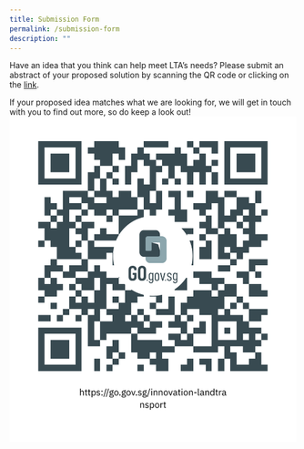 ```yaml
---
title: Submission Form
permalink: /submission-form
description: ""
---
```

Have an idea that you think can help meet LTA’s needs? Please submit an abstract of your proposed solution by scanning the QR code or clicking on the [link]((https://go.gov.sg/innovation-landtransport)).

If your proposed idea matches what we are looking for, we will get in touch with you to find out more, so do keep a look out!
![](/images/submit.png)